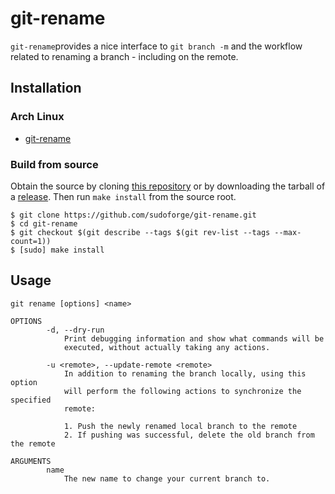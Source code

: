 # git-rename

`git-rename`provides a nice interface to `git branch -m` and the workflow
related to renaming a branch - including on the remote.

## Installation

### Arch Linux

* [git-rename][aurpkg]

[aurpkg]: https://aur.archlinux.org/packages/git-rename


### Build from source


Obtain the source by cloning [this repository][repo-uri] or by downloading the
tarball of a [release][repo-releases]. Then run `make install` from the source
root.

```
$ git clone https://github.com/sudoforge/git-rename.git
$ cd git-rename
$ git checkout $(git describe --tags $(git rev-list --tags --max-count=1))
$ [sudo] make install
```

[repo-uri]: https://github.com/sudoforge/git-rename.git
[repo-releases]: https://github.com/sudoforge/git-rename/releases

## Usage

```text
git rename [options] <name>

OPTIONS
        -d, --dry-run
            Print debugging information and show what commands will be
            executed, without actually taking any actions.

        -u <remote>, --update-remote <remote>
            In addition to renaming the branch locally, using this option
            will perform the following actions to synchronize the specified
            remote:

            1. Push the newly renamed local branch to the remote
            2. If pushing was successful, delete the old branch from the remote

ARGUMENTS
        name
            The new name to change your current branch to.

```

